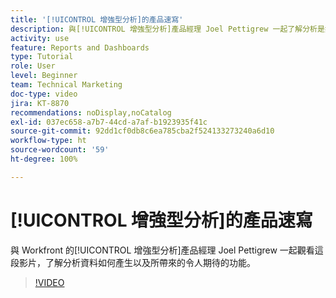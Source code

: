 ```yaml
---
title: '[!UICONTROL 增強型分析]的產品速寫'
description: 與[!UICONTROL 增強型分析]產品經理 Joel Pettigrew 一起了解分析是如何產生的，以及它所帶來的令人興奮的功能。
activity: use
feature: Reports and Dashboards
type: Tutorial
role: User
level: Beginner
team: Technical Marketing
doc-type: video
jira: KT-8870
recommendations: noDisplay,noCatalog
exl-id: 037ec658-a7b7-44cd-a7af-b1923935f41c
source-git-commit: 92dd1cf0db8c6ea785cba2f524133273240a6d10
workflow-type: ht
source-wordcount: '59'
ht-degree: 100%

---
```


# [!UICONTROL 增強型分析]的產品速寫

與 Workfront 的[!UICONTROL 增強型分析]產品經理 Joel Pettigrew 一起觀看這段影片，了解分析資料如何產生以及所帶來的令人期待的功能。

>[!VIDEO](https://video.tv.adobe.com/v/335042/?quality=12&learn=on)
